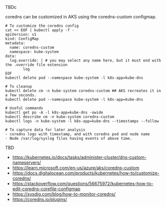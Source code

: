 TBDc

coredns can be customized in AKS using the coredns-custom configmap.

```
# To customize the coredns config
cat << EOF | kubectl apply -f -
apiVersion: v1
kind: ConfigMap
metadata:
  name: coredns-custom
  namespace: kube-system
data:
  log.override: | # you may select any name here, but it must end with the .override file extension
        log
EOF
kubectl delete pod --namespace kube-system -l k8s-app=kube-dns
```

```
# To cleanup
kubectl delete cm -n kube-system coredns-custom ## AKS recreates it in a few seconds.
kubectl delete pod --namespace kube-system -l k8s-app=kube-dns
```

```
# Useful commands
kubectl get po -A -l k8s-app=kube-dns -owide
kubectl describe cm -n kube-system coredns-custom
kubectl logs -n kube-system -l k8s-app=kube-dns --timestamps --follow
```

```
# To capture data for later analysis
- coredns logs with timestamp, and with coredns pod and node name
- Node /var/log/syslog files having events of above time.
```

TBD

- https://kubernetes.io/docs/tasks/administer-cluster/dns-custom-nameservers/
- https://learn.microsoft.com/en-us/azure/aks/coredns-custom
- https://docs.digitalocean.com/products/kubernetes/how-to/customize-coredns/
- https://stackoverflow.com/questions/56675972/kubernetes-how-to-edit-coredns-corefile-configmap
- https://sysdig.com/blog/how-to-monitor-coredns/
- https://coredns.io/plugins/
